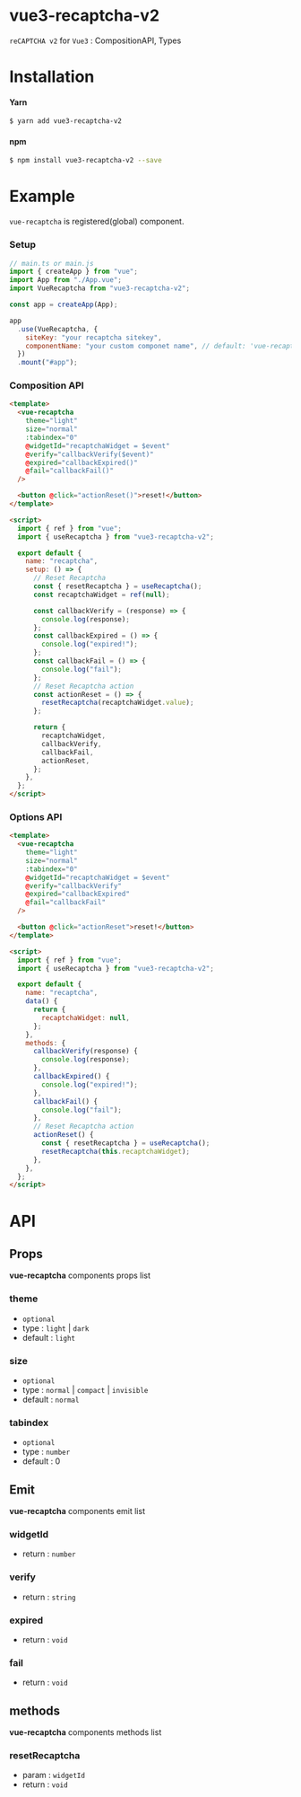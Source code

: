 # vue3-recaptcha-v2

`reCAPTCHA v2` for `Vue3` : CompositionAPI, Types

# Installation

#### Yarn

```sh
$ yarn add vue3-recaptcha-v2
```

#### npm

```sh
$ npm install vue3-recaptcha-v2 --save
```

# Example

`vue-recaptcha` is registered(global) component.

### Setup

```js
// main.ts or main.js
import { createApp } from "vue";
import App from "./App.vue";
import VueRecaptcha from "vue3-recaptcha-v2";

const app = createApp(App);

app
  .use(VueRecaptcha, {
    siteKey: "your recaptcha sitekey",
    componentName: "your custom componet name", // default: 'vue-recaptcha'
  })
  .mount("#app");
```

### Composition API

```html
<template>
  <vue-recaptcha
    theme="light"
    size="normal"
    :tabindex="0"
    @widgetId="recaptchaWidget = $event"
    @verify="callbackVerify($event)"
    @expired="callbackExpired()"
    @fail="callbackFail()"
  />

  <button @click="actionReset()">reset!</button>
</template>

<script>
  import { ref } from "vue";
  import { useRecaptcha } from "vue3-recaptcha-v2";

  export default {
    name: "recaptcha",
    setup: () => {
      // Reset Recaptcha
      const { resetRecaptcha } = useRecaptcha();
      const recaptchaWidget = ref(null);

      const callbackVerify = (response) => {
        console.log(response);
      };
      const callbackExpired = () => {
        console.log("expired!");
      };
      const callbackFail = () => {
        console.log("fail");
      };
      // Reset Recaptcha action
      const actionReset = () => {
        resetRecaptcha(recaptchaWidget.value);
      };

      return {
        recaptchaWidget,
        callbackVerify,
        callbackFail,
        actionReset,
      };
    },
  };
</script>
```

### Options API

```html
<template>
  <vue-recaptcha
    theme="light"
    size="normal"
    :tabindex="0"
    @widgetId="recaptchaWidget = $event"
    @verify="callbackVerify"
    @expired="callbackExpired"
    @fail="callbackFail"
  />

  <button @click="actionReset">reset!</button>
</template>

<script>
  import { ref } from "vue";
  import { useRecaptcha } from "vue3-recaptcha-v2";

  export default {
    name: "recaptcha",
    data() {
      return {
        recaptchaWidget: null,
      };
    },
    methods: {
      callbackVerify(response) {
        console.log(response);
      },
      callbackExpired() {
        console.log("expired!");
      },
      callbackFail() {
        console.log("fail");
      },
      // Reset Recaptcha action
      actionReset() {
        const { resetRecaptcha } = useRecaptcha();
        resetRecaptcha(this.recaptchaWidget);
      },
    },
  };
</script>
```

# API

## Props

**vue-recaptcha** components props list

### theme

- `optional`
- type : `light` | `dark`
- default : `light`

### size

- `optional`
- type : `normal` | `compact` | `invisible`
- default : `normal`

### tabindex

- `optional`
- type : `number`
- default : 0

## Emit

**vue-recaptcha** components emit list

### widgetId

- return : `number`

### verify

- return : `string`

### expired

- return : `void`

### fail

- return : `void`

## methods

**vue-recaptcha** components methods list

### resetRecaptcha

- param : `widgetId`
- return : `void`
